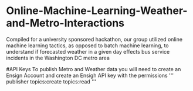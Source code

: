 # Online-Machine-Learning-Weather-and-Metro-Interactions
Compiled for a university sponsored hackathon, our group utilized online machine learning tactics, as opposed to batch machine learning, to understand if forecasted weather in a given day effects bus service incidents in the Washington DC metro area

#API Keys
To publish Metro and Weather data you will need to create an Ensign Account and create an Ensigh API key with the permissions
'''
publisher
topics:create
topics:read
'''
